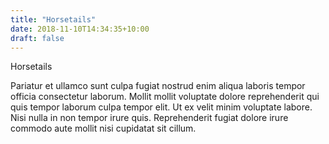 ```yaml
---
title: "Horsetails"
date: 2018-11-10T14:34:35+10:00
draft: false
---
```


Horsetails

Pariatur et ullamco sunt culpa fugiat nostrud enim aliqua laboris tempor officia consectetur laborum. Mollit mollit voluptate dolore reprehenderit qui quis tempor laborum culpa tempor elit. Ut ex velit minim voluptate labore. Nisi nulla in non tempor irure quis. Reprehenderit fugiat dolore irure commodo aute mollit nisi cupidatat sit cillum.